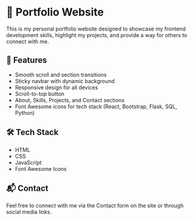# 💼 Portfolio Website

This is my personal portfolio website designed to showcase my frontend development skills, highlight my projects, and provide a way for others to connect with me.

## 🌟 Features

- Smooth scroll and section transitions
- Sticky navbar with dynamic background
- Responsive design for all devices
- Scroll-to-top button
- About, Skills, Projects, and Contact sections
- Font Awesome icons for tech stack (React, Bootstrap, Flask, SQL, Python)

## 🛠️ Tech Stack

- HTML
- CSS
- JavaScript
- Font Awesome Icons


## 📬 Contact

Feel free to connect with me via the Contact form on the site or through social media links.


